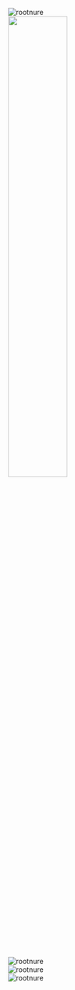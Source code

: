<span align="left"> <img src="https://komarev.com/ghpvc/?username=rootnure&label=Profile%20views&color=0e75b6&style=flat" alt="rootnure" /> </span> <br>
<img src="https://github-readme-streak-stats.herokuapp.com/?user=rootnure&theme=algolia&hide_border=true" width="49%"/> <br>
<img src="https://github-profile-trophy.vercel.app/?username=rootnure&row=1&column=6&theme=onedark" alt="rootnure" /> <br>
<img src="https://github-readme-stats.vercel.app/api/top-langs?username=rootnure&show_icons=true&locale=en&layout=compact&theme=onedark" alt="rootnure" /> <br>
<img src="https://github-readme-stats.vercel.app/api?username=rootnure&show_icons=true&locale=en&theme=onedark" alt="rootnure" />
